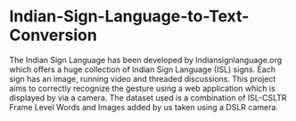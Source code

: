 # Indian-Sign-Language-to-Text-Conversion

The Indian Sign Language has been developed by Indiansignlanguage.org which offers a huge collection of Indian Sign Language (ISL) signs. Each sign has an image, running video and threaded discussions. This project aims to correctly recognize the gesture using a web application which is displayed by via a camera. The dataset used is a combination of ISL-CSLTR Frame Level Words and Images added by us taken using a  DSLR camera. 

